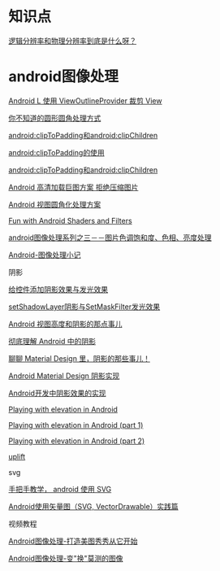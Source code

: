 # 知识点

[逻辑分辨率和物理分辨率到底是什么呀？](https://www.zhihu.com/question/40506180)

# android图像处理

[Android L 使用 ViewOutlineProvider 裁剪 View](https://panda912.com/2017/01/12/Android-L-%E4%BD%BF%E7%94%A8-ViewOutlineProvider-%E8%A3%81%E5%89%AA-View/)

[你不知道的圆形圆角处理方式](https://juejin.im/post/5a7a6bd1f265da4e9c630fa9)

[android:clipToPadding和android:clipChildren](http://www.jcodecraeer.com/a/anzhuokaifa/androidkaifa/2015/0317/2613.html)

[android:clipToPadding的使用](https://blog.csdn.net/wangjiang_qianmo/article/details/54604378)

[android:clipToPadding和android:clipChildren](http://www.jcodecraeer.com/a/anzhuokaifa/androidkaifa/2015/0317/2613.html)

[Android 高清加载巨图方案 拒绝压缩图片](https://blog.csdn.net/lmj623565791/article/details/49300989)

[Android 视图圆角化处理方案](https://www.jianshu.com/p/b24683e29aff?hmsr=toutiao.io&utm_medium=toutiao.io&utm_source=toutiao.io)

[Fun with Android Shaders and Filters](https://chiuki.github.io/android-shaders-filters/#/)

[android图像处理系列之三－－图片色调饱和度、色相、亮度处理](https://blog.csdn.net/sjf0115/article/details/7267063)

[Android-图像处理小记](https://www.jianshu.com/p/9f3726a479b6)

阴影

[给控件添加阴影效果与发光效果](https://blog.csdn.net/harvic880925/article/details/51818489)

[setShadowLayer阴影与SetMaskFilter发光效果](https://www.jianshu.com/p/2f1024f9c554)

[Android 视图高度和阴影的那点事儿](https://yifeng.studio/2017/02/26/android-elevation-and-shadow/)

[彻底理解 Android 中的阴影](https://juejin.im/post/5a93943c5188257a76634c4d)

[聊聊 Material Design 里，阴影的那些事儿！](https://segmentfault.com/a/1190000011809297#articleHeader4)

[Android Material Design 阴影实现](https://www.jianshu.com/p/bcbd0769e7ac)

[Android开发中阴影效果的实现](https://juejin.im/post/5ae1ba4d6fb9a07acc116b8d)

[Playing with elevation in Android](https://blog.usejournal.com/playing-with-elevation-in-android-91af4f3be596)

[Playing with elevation in Android (part 1)](https://medium.com/m/global-identity?redirectUrl=https%3A%2F%2Ftips.seebrock3r.me%2Fplaying-with-elevation-in-android-part-1-36b901287249)

[Playing with elevation in Android (part 2)](https://medium.com/m/global-identity?redirectUrl=https%3A%2F%2Ftips.seebrock3r.me%2Fplaying-with-elevation-in-android-part-2-2b415795ceb6)

[uplift](https://github.com/rock3r/uplift)

svg

[手把手教学， android 使用 SVG](https://www.jianshu.com/p/5c81970ddf33)

[Android使用矢量图（SVG, VectorDrawable）实践篇](https://www.jianshu.com/p/0555b8c1d26a)

视频教程

[Android图像处理-打造美图秀秀从它开始](https://www.imooc.com/learn/302)

[Android图像处理-变"换"莫测的图像](https://www.imooc.com/learn/343)












